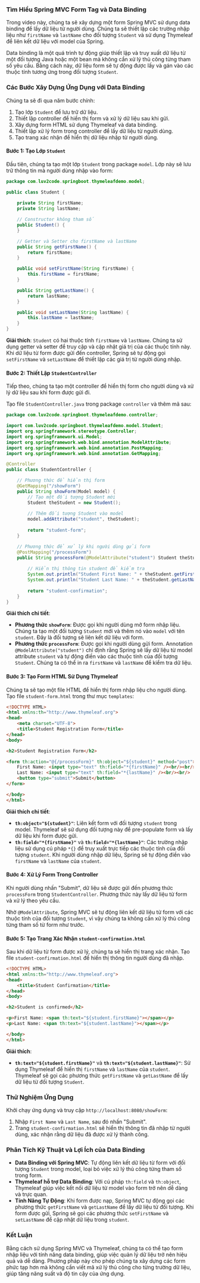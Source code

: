 ### Tìm Hiểu Spring MVC Form Tag và Data Binding

Trong video này, chúng ta sẽ xây dựng một form Spring MVC sử dụng data binding để lấy dữ liệu từ người dùng. Chúng ta sẽ thiết lập các trường nhập liệu như `firstName` và `lastName` cho đối tượng `Student` và sử dụng Thymeleaf để liên kết dữ liệu với model của Spring.

Data binding là một quá trình tự động giúp thiết lập và truy xuất dữ liệu từ một đối tượng Java hoặc một bean mà không cần xử lý thủ công từng tham số yêu cầu. Bằng cách này, dữ liệu form sẽ tự động được lấy và gán vào các thuộc tính tương ứng trong đối tượng `Student`.

### Các Bước Xây Dựng Ứng Dụng với Data Binding

Chúng ta sẽ đi qua năm bước chính:
1. Tạo lớp `Student` để lưu trữ dữ liệu.
2. Thiết lập controller để hiển thị form và xử lý dữ liệu sau khi gửi.
3. Xây dựng form HTML sử dụng Thymeleaf và data binding.
4. Thiết lập xử lý form trong controller để lấy dữ liệu từ người dùng.
5. Tạo trang xác nhận để hiển thị dữ liệu nhập từ người dùng.

#### Bước 1: Tạo Lớp `Student`

Đầu tiên, chúng ta tạo một lớp `Student` trong package `model`. Lớp này sẽ lưu trữ thông tin mà người dùng nhập vào form:

```java
package com.luv2code.springboot.thymeleafdemo.model;

public class Student {
    
    private String firstName;
    private String lastName;

    // Constructor không tham số
    public Student() {
    }

    // Getter và Setter cho firstName và lastName
    public String getFirstName() {
        return firstName;
    }

    public void setFirstName(String firstName) {
        this.firstName = firstName;
    }

    public String getLastName() {
        return lastName;
    }

    public void setLastName(String lastName) {
        this.lastName = lastName;
    }
}
```

**Giải thích**: `Student` có hai thuộc tính `firstName` và `lastName`. Chúng ta sử dụng getter và setter để truy cập và cập nhật giá trị của các thuộc tính này. Khi dữ liệu từ form được gửi đến controller, Spring sẽ tự động gọi `setFirstName` và `setLastName` để thiết lập các giá trị từ người dùng nhập.

#### Bước 2: Thiết Lập `StudentController`

Tiếp theo, chúng ta tạo một controller để hiển thị form cho người dùng và xử lý dữ liệu sau khi form được gửi đi.

Tạo file `StudentController.java` trong package `controller` và thêm mã sau:

```java
package com.luv2code.springboot.thymeleafdemo.controller;

import com.luv2code.springboot.thymeleafdemo.model.Student;
import org.springframework.stereotype.Controller;
import org.springframework.ui.Model;
import org.springframework.web.bind.annotation.ModelAttribute;
import org.springframework.web.bind.annotation.PostMapping;
import org.springframework.web.bind.annotation.GetMapping;

@Controller
public class StudentController {

    // Phương thức để hiển thị form
    @GetMapping("/showForm")
    public String showForm(Model model) {
        // Tạo một đối tượng Student mới
        Student theStudent = new Student();
        
        // Thêm đối tượng Student vào model
        model.addAttribute("student", theStudent);
        
        return "student-form";
    }

    // Phương thức để xử lý khi người dùng gửi form
    @PostMapping("/processForm")
    public String processForm(@ModelAttribute("student") Student theStudent) {
        
        // Hiển thị thông tin student để kiểm tra
        System.out.println("Student First Name: " + theStudent.getFirstName());
        System.out.println("Student Last Name: " + theStudent.getLastName());
        
        return "student-confirmation";
    }
}
```

**Giải thích chi tiết**:
- **Phương thức `showForm`**: Được gọi khi người dùng mở form nhập liệu. Chúng ta tạo một đối tượng `Student` mới và thêm nó vào `model` với tên `student`. Đây là đối tượng sẽ liên kết dữ liệu với form.
- **Phương thức `processForm`**: Được gọi khi người dùng gửi form. Annotation `@ModelAttribute("student")` chỉ định rằng Spring sẽ lấy dữ liệu từ model attribute `student` và tự động điền vào các thuộc tính của đối tượng `Student`. Chúng ta có thể in ra `firstName` và `lastName` để kiểm tra dữ liệu.

#### Bước 3: Tạo Form HTML Sử Dụng Thymeleaf

Chúng ta sẽ tạo một file HTML để hiển thị form nhập liệu cho người dùng. Tạo file `student-form.html` trong thư mục `templates`:

```html
<!DOCTYPE HTML>
<html xmlns:th="http://www.thymeleaf.org">
<head>
    <meta charset="UTF-8">
    <title>Student Registration Form</title>
</head>
<body>

<h2>Student Registration Form</h2>

<form th:action="@{/processForm}" th:object="${student}" method="post">
    First Name: <input type="text" th:field="*{firstName}" /><br/><br/>
    Last Name: <input type="text" th:field="*{lastName}" /><br/><br/>
    <button type="submit">Submit</button>
</form>

</body>
</html>
```

**Giải thích chi tiết**:
- **`th:object="${student}"`**: Liên kết form với đối tượng `student` trong model. Thymeleaf sẽ sử dụng đối tượng này để pre-populate form và lấy dữ liệu khi form được gửi.
- **`th:field="*{firstName}"`** và **`th:field="*{lastName}"`**: Các trường nhập liệu sử dụng cú pháp `*{}` để truy xuất trực tiếp các thuộc tính của đối tượng `student`. Khi người dùng nhập dữ liệu, Spring sẽ tự động điền vào `firstName` và `lastName` của `student`.

#### Bước 4: Xử Lý Form Trong Controller

Khi người dùng nhấn "Submit", dữ liệu sẽ được gửi đến phương thức `processForm` trong `StudentController`. Phương thức này lấy dữ liệu từ form và xử lý theo yêu cầu.

Nhờ `@ModelAttribute`, Spring MVC sẽ tự động liên kết dữ liệu từ form với các thuộc tính của đối tượng `Student`, vì vậy chúng ta không cần xử lý thủ công từng tham số từ form như trước.

#### Bước 5: Tạo Trang Xác Nhận `student-confirmation.html`

Sau khi dữ liệu từ form được xử lý, chúng ta sẽ hiển thị trang xác nhận. Tạo file `student-confirmation.html` để hiển thị thông tin người dùng đã nhập.

```html
<!DOCTYPE HTML>
<html xmlns:th="http://www.thymeleaf.org">
<head>
    <title>Student Confirmation</title>
</head>
<body>

<h2>Student is confirmed</h2>

<p>First Name: <span th:text="${student.firstName}"></span></p>
<p>Last Name: <span th:text="${student.lastName}"></span></p>

</body>
</html>
```

**Giải thích**:
- **`th:text="${student.firstName}"`** và **`th:text="${student.lastName}"`**: Sử dụng Thymeleaf để hiển thị `firstName` và `lastName` của `student`. Thymeleaf sẽ gọi các phương thức `getFirstName` và `getLastName` để lấy dữ liệu từ đối tượng `Student`.

### Thử Nghiệm Ứng Dụng

Khởi chạy ứng dụng và truy cập `http://localhost:8080/showForm`:
1. Nhập `First Name` và `Last Name`, sau đó nhấn "Submit".
2. Trang `student-confirmation.html` sẽ hiển thị thông tin đã nhập từ người dùng, xác nhận rằng dữ liệu đã được xử lý thành công.

### Phân Tích Kỹ Thuật và Lợi Ích của Data Binding

- **Data Binding với Spring MVC**: Tự động liên kết dữ liệu từ form với đối tượng `Student` trong model, loại bỏ việc xử lý thủ công từng tham số trong form.
- **Thymeleaf hỗ trợ Data Binding**: Với cú pháp `th:field` và `th:object`, Thymeleaf giúp việc kết nối dữ liệu từ model vào form trở nên dễ dàng và trực quan.
- **Tính Năng Tự Động**: Khi form được nạp, Spring MVC tự động gọi các phương thức `getFirstName` và `getLastName` để lấy dữ liệu từ đối tượng. Khi form được gửi, Spring sẽ gọi các phương thức `setFirstName` và `setLastName` để cập nhật dữ liệu trong `student`.

### Kết Luận

Bằng cách sử dụng Spring MVC và Thymeleaf, chúng ta có thể tạo form nhập liệu với tính năng data binding, giúp việc quản lý dữ liệu trở nên hiệu quả và dễ dàng. Phương pháp này cho phép chúng ta xây dựng các form phức tạp hơn mà không cần viết mã xử lý thủ công cho từng trường dữ liệu, giúp tăng năng suất và độ tin cậy của ứng dụng.
